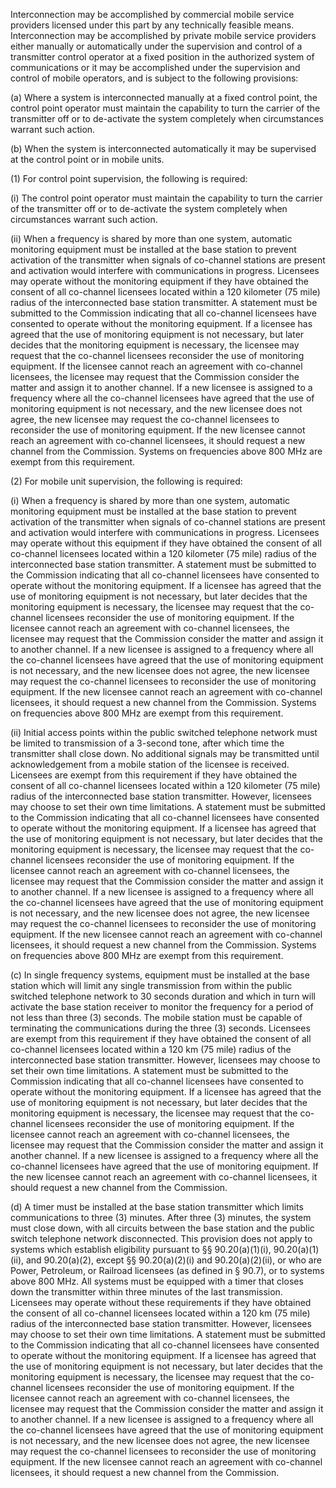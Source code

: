 Interconnection may be accomplished by commercial mobile service providers licensed under this part by any technically feasible means. Interconnection may be accomplished by private mobile service providers either manually or automatically under the supervision and control of a transmitter control operator at a fixed position in the authorized system of communications or it may be accomplished under the supervision and control of mobile operators, and is subject to the following provisions:

(a) Where a system is interconnected manually at a fixed control point, the control point operator must maintain the capability to turn the carrier of the transmitter off or to de-activate the system completely when circumstances warrant such action.

(b) When the system is interconnected automatically it may be supervised at the control point or in mobile units.

(1) For control point supervision, the following is required:
                            

(i) The control point operator must maintain the capability to turn the carrier of the transmitter off or to de-activate the system completely when circumstances warrant such action.

(ii) When a frequency is shared by more than one system, automatic monitoring equipment must be installed at the base station to prevent activation of the transmitter when signals of co-channel stations are present and activation would interfere with communications in progress. Licensees may operate without the monitoring equipment if they have obtained the consent of all co-channel licensees located within a 120 kilometer (75 mile) radius of the interconnected base station transmitter. A statement must be submitted to the Commission indicating that all co-channel licensees have consented to operate without the monitoring equipment. If a licensee has agreed that the use of monitoring equipment is not necessary, but later decides that the monitoring equipment is necessary, the licensee may request that the co-channel licensees reconsider the use of monitoring equipment. If the licensee cannot reach an agreement with co-channel licensees, the licensee may request that the Commission consider the matter and assign it to another channel. If a new licensee is assigned to a frequency where all the co-channel licensees have agreed that the use of monitoring equipment is not necessary, and the new licensee does not agree, the new licensee may request the co-channel licensees to reconsider the use of monitoring equipment. If the new licensee cannot reach an agreement with co-channel licensees, it should request a new channel from the Commission. Systems on frequencies above 800 MHz are exempt from this requirement.

(2) For mobile unit supervision, the following is required:

(i) When a frequency is shared by more than one system, automatic monitoring equipment must be installed at the base station to prevent activation of the transmitter when signals of co-channel stations are present and activation would interfere with communications in progress. Licensees may operate without this equipment if they have obtained the consent of all co-channel licensees located within a 120 kilometer (75 mile) radius of the interconnected base station transmitter. A statement must be submitted to the Commission indicating that all co-channel licensees have consented to operate without the monitoring equipment. If a licensee has agreed that the use of monitoring equipment is not necessary, but later decides that the monitoring equipment is necessary, the licensee may request that the co-channel licensees reconsider the use of monitoring equipment. If the licensee cannot reach an agreement with co-channel licensees, the licensee may request that the Commission consider the matter and assign it to another channel. If a new licensee is assigned to a frequency where all the co-channel licensees have agreed that the use of monitoring equipment is not necessary, and the new licensee does not agree, the new licensee may request the co-channel licensees to reconsider the use of monitoring equipment. If the new licensee cannot reach an agreement with co-channel licensees, it should request a new channel from the Commission. Systems on frequencies above 800 MHz are exempt from this requirement.

(ii) Initial access points within the public switched telephone network must be limited to transmission of a 3-second tone, after which time the transmitter shall close down. No additional signals may be transmitted until acknowledgement from a mobile station of the licensee is received. Licensees are exempt from this requirement if they have obtained the consent of all co-channel licensees located within a 120 kilometer (75 mile) radius of the interconnected base station transmitter. However, licensees may choose to set their own time limitations. A statement must be submitted to the Commission indicating that all co-channel licensees have consented to operate without the monitoring equipment. If a licensee has agreed that the use of monitoring equipment is not necessary, but later decides that the monitoring equipment is necessary, the licensee may request that the co-channel licensees reconsider the use of monitoring equipment. If the licensee cannot reach an agreement with co-channel licensees, the licensee may request that the Commission consider the matter and assign it to another channel. If a new licensee is assigned to a frequency where all the co-channel licensees have agreed that the use of monitoring equipment is not necessary, and the new licensee does not agree, the new licensee may request the co-channel licensees to reconsider the use of monitoring equipment. If the new licensee cannot reach an agreement with co-channel licensees, it should request a new channel from the Commission. Systems on frequencies above 800 MHz are exempt from this requirement.

(c) In single frequency systems, equipment must be installed at the base station which will limit any single transmission from within the public switched telephone network to 30 seconds duration and which in turn will activate the base station receiver to monitor the frequency for a period of not less than three (3) seconds. The mobile station must be capable of terminating the communications during the three (3) seconds. Licensees are exempt from this requirement if they have obtained the consent of all co-channel licensees located within a 120 km (75 mile) radius of the interconnected base station transmitter. However, licensees may choose to set their own time limitations. A statement must be submitted to the Commission indicating that all co-channel licensees have consented to operate without the monitoring equipment. If a licensee has agreed that the use of monitoring equipment is not necessary, but later decides that the monitoring equipment is necessary, the licensee may request that the co-channel licensees reconsider the use of monitoring equipment. If the licensee cannot reach an agreement with co-channel licensees, the licensee may request that the Commission consider the matter and assign it another channel. If a new licensee is assigned to a frequency where all the co-channel licensees have agreed that the use of monitoring equipment. If the new licensee cannot reach an agreement with co-channel licensees, it should request a new channel from the Commission.

(d) A timer must be installed at the base station transmitter which limits communications to three (3) minutes. After three (3) minutes, the system must close down, with all circuits between the base station and the public switch telephone network disconnected. This provision does not apply to systems which establish eligibility pursuant to §§ 90.20(a)(1)(i), 90.20(a)(1)(ii), and 90.20(a)(2), except §§ 90.20(a)(2)(i) and 90.20(a)(2)(ii), or who are Power, Petroleum, or Railroad licensees (as defined in § 90.7), or to systems above 800 MHz. All systems must be equipped with a timer that closes down the transmitter within three minutes of the last transmission. Licensees may operate without these requirements if they have obtained the consent of all co-channel licensees located within a 120 km (75 mile) radius of the interconnected base station transmitter. However, licensees may choose to set their own time limitations. A statement must be submitted to the Commission indicating that all co-channel licensees have consented to operate without the monitoring equipment. If a licensee has agreed that the use of monitoring equipment is not necessary, but later decides that the monitoring equipment is necessary, the licensee may request that the co-channel licensees reconsider the use of monitoring equipment. If the licensee cannot reach an agreement with co-channel licensees, the licensee may request that the Commission consider the matter and assign it to another channel. If a new licensee is assigned to a frequency where all the co-channel licensees have agreed that the use of monitoring equipment is not necessary, and the new licensee does not agree, the new licensee may request the co-channel licensees to reconsider the use of monitoring equipment. If the new licensee cannot reach an agreement with co-channel licensees, it should request a new channel from the Commission.

